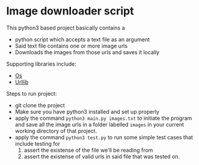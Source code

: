 # Image downloader script
This python3 based project basically contains a 
  - python script which accepts a text file as an argument
  - Said text file contains one or more image urls
  - Downloads the images from those urls and saves it locally
 
Supporting libraries include:
  - [Os](https://docs.python.org/3.4/library/os.html)
  - [Urllib](https://docs.python.org/3/howto/urllib2.html)


Steps to run project:
  - git clone the project
  - Make sure you have python3 installed and set up properly
  - apply the command `python3 main.py images.txt` to initiate the program and save all the image urls in a folder labelled `images` in your current working directory of that project.
  - apply the command `python3 test.py` to run some simple test cases that include testing for
    1. assert the existense of the file we'll be reading from
    2. assert the existense of valid urls in said file that was tested on.
